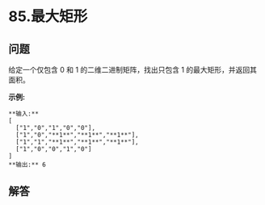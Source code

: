 # 85.最大矩形

## 问题

给定一个仅包含 0 和 1 的二维二进制矩阵，找出只包含 1 的最大矩形，并返回其面积。

**示例:**

```
**输入:**
[
  ["1","0","1","0","0"],
  ["1","0","**1**","**1**","**1**"],
  ["1","1","**1**","**1**","**1**"],
  ["1","0","0","1","0"]
]
**输出:** 6
```



## 解答

